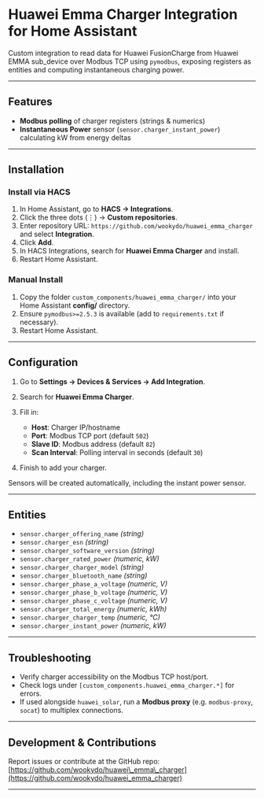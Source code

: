 # Huawei Emma Charger Integration for Home Assistant

Custom integration to read data for Huawei FusionCharge from Huawei EMMA sub_device over Modbus TCP using `pymodbus`, exposing registers as entities and computing instantaneous charging power.

---

## Features

* **Modbus polling** of charger registers (strings & numerics)
* **Instantaneous Power** sensor (`sensor.charger_instant_power`) calculating kW from energy deltas

---

## Installation

### Install via HACS

1. In Home Assistant, go to **HACS → Integrations**.
2. Click the three dots (⋮) → **Custom repositories**.
3. Enter repository URL: `https://github.com/wookydo/huawei_emma_charger` and select **Integration**.
4. Click **Add**.
5. In HACS Integrations, search for **Huawei Emma Charger** and install.
6. Restart Home Assistant.

### Manual Install

1. Copy the folder `custom_components/huawei_emma_charger/` into your Home Assistant **config/** directory.
2. Ensure `pymodbus>=2.5.3` is available (add to `requirements.txt` if necessary).
3. Restart Home Assistant.

---

## Configuration

1. Go to **Settings → Devices & Services → Add Integration**.
2. Search for **Huawei Emma Charger**.
3. Fill in:

   * **Host**: Charger IP/hostname
   * **Port**: Modbus TCP port (default `502`)
   * **Slave ID**: Modbus address (default `82`)
   * **Scan Interval**: Polling interval in seconds (default `30`)
4. Finish to add your charger.

Sensors will be created automatically, including the instant power sensor.

---

## Entities

* `sensor.charger_offering_name` *(string)*
* `sensor.charger_esn` *(string)*
* `sensor.charger_software_version` *(string)*
* `sensor.charger_rated_power` *(numeric, kW)*
* `sensor.charger_charger_model` *(string)*
* `sensor.charger_bluetooth_name` *(string)*
* `sensor.charger_phase_a_voltage` *(numeric, V)*
* `sensor.charger_phase_b_voltage` *(numeric, V)*
* `sensor.charger_phase_c_voltage` *(numeric, V)*
* `sensor.charger_total_energy` *(numeric, kWh)*
* `sensor.charger_charger_temp` *(numeric, °C)*
* `sensor.charger_instant_power` *(numeric, kW)*

---

## Troubleshooting

* Verify charger accessibility on the Modbus TCP host/port.
* Check logs under `[custom_components.huawei_emma_charger.*]` for errors.
* If used alongside `huawei_solar`, run a **Modbus proxy** (e.g. `modbus-proxy`, `socat`) to multiplex connections.

---

## Development & Contributions

Report issues or contribute at the GitHub repo: [https://github.com/wookydo/huawei\_emma\_charger](https://github.com/wookydo/huawei_emma_charger)

---
